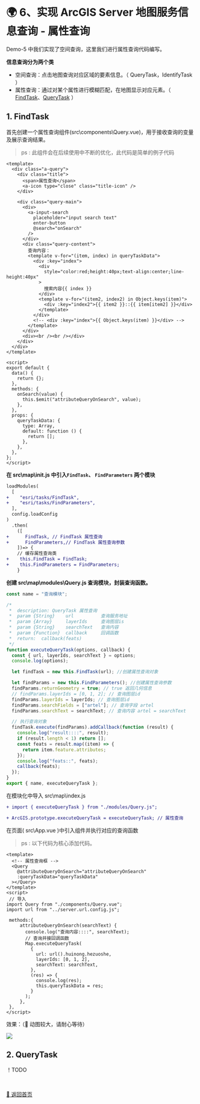 # 🌍 6、实现 ArcGIS Server 地图服务信息查询 - 属性查询

Demo-5 中我们实现了空间查询，这里我们进行属性查询代码编写。

**信息查询分为两个类**

- 空间查询：点击地图查询对应区域的要素信息。（ QueryTask，IdentifyTask ）
- 属性查询：通过对某个属性进行模糊匹配，在地图显示对应元素。（ [FindTask](#1---findtask)、[QueryTask](#2---querytask) ）

## 1. FindTask

首先创建一个属性查询组件(src\components\Query.vue)，用于接收查询的变量及展示查询结果。

> ps : 此组件会在后续使用中不断的优化，此代码是简单的例子代码

```vue
<template>
  <div class="a-query">
    <div class="title">
      <span>属性查询</span>
      <a-icon type="close" class="title-icon" />
    </div>

    <div class="query-main">
      <div>
        <a-input-search
          placeholder="input search text"
          enter-button
          @search="onSearch"
        />
      </div>
      <div class="query-content">
        查询内容：
        <template v-for="(item, index) in queryTaskData">
          <div :key="index">
            <div
              style="color:red;height:40px;text-align:center;line-height:40px"
            >
              搜索内容{{ index }}
            </div>
            <template v-for="(item2, index2) in Object.keys(item)">
              <div :key="index2">{{ item2 }}::{{ item[item2] }}</div>
            </template>
          </div>
          <!-- <div :key="index">{{ Object.keys(item) }}</div> -->
        </template>
      </div>
      <div><br /><br /></div>
    </div>
  </div>
</template>

<script>
export default {
  data() {
    return {};
  },
  methods: {
    onSearch(value) {
      this.$emit("attributeQueryOnSearch", value);
    },
  },
  props: {
    queryTaskData: {
      type: Array,
      default: function () {
        return [];
      },
    },
  },
};
</script>
```

**在 src\map\init.js 中引入`FindTask`、 `FindParameters` 两个模块**

```diff
loadModules(
  [
+    "esri/tasks/FindTask",
+    "esri/tasks/FindParameters",
  ],
  config.loadConfig
)
  .then(
    ([
+      FindTask, // FindTask 属性查询
+      FindParameters,// FindTask 属性查询参数
    ])=> {
    // 缓存属性查询类
+    this.FindTask = FindTask;
+    this.FindParameters = FindParameters;
    }
```

**创建 src\map\modules\Query.js 查询模块，封装查询函数。**

```javascript
const name = "查询模块";

/*
 *  description: QueryTask 属性查询
 *  param {String}    url          查询服务地址
 *  param {Array}     layerIds     查询图层is
 *  param {String}    searchText   查询内容
 *  param {Function}  callback     回调函数
 *  return:  callback(feats)
 */
function executeQueryTask(options, callback) {
  const { url, layerIds, searchText } = options;
  console.log(options);

  let findTask = new this.FindTask(url); //创建属性查询对象

  let findParams = new this.FindParameters(); //创建属性查询参数
  findParams.returnGeometry = true; // true 返回几何信息
  // findParams.layerIds = [0, 1, 2]; // 查询图层id
  findParams.layerIds = layerIds; // 查询图层id
  findParams.searchFields = ["artel"]; // 查询字段 artel
  findParams.searchText = searchText; // 查询内容 artel = searchText

  // 执行查询对象
  findTask.execute(findParams).addCallback(function (result) {
    console.log("result::::", result);
    if (result.length < 1) return [];
    const feats = result.map((item) => {
      return item.feature.attributes;
    });
    console.log("feats::", feats);
    callback(feats);
  });
}
export { name, executeQueryTask };
```

在模块化中导入 src\map\index.js

```diff
+ import { executeQueryTask } from "./modules/Query.js";

+ ArcGIS.prototype.executeQueryTask = executeQueryTask; // 属性查询
```

在页面( src\App.vue )中引入组件并执行对应的查询函数

> ps : 以下代码为核心添加代码。

```vue
<template>
  <!-- 属性查询框 -->
  <Query
    @attributeQueryOnSearch="attributeQueryOnSearch"
    :queryTaskData="queryTaskData"
  ></Query>
</template>
<script>
 // 导入
import Query from "./components/Query.vue";
import url from "../server.url.config.js";

 methods:{
     attributeQueryOnSearch(searchText) {
       console.log("查询内容::::", searchText);
       // 查询并接回调函数
       Map.executeQueryTask(
         {
           url: url().huinong.hezuoshe,
           layerIds: [0, 1, 2],
           searchText: searchText,
         },
         (res) => {
           console.log(res);
           this.queryTaskData = res;
         }
       );
     },
 },
</script>
```

效果：（💛 动图较大，请耐心等待）

![](https://luckrain7.github.io/arcgis-api-for-javascript-vue/Demo-6/FindTask.gif)

## 2.  QueryTask

！TODO

<br>

[🚀 返回首页](https://github.com/LuckRain7/arcgis-api-for-javascript-vue)
